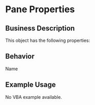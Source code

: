 # Pane Properties

## Business Description
This object has the following properties:

## Behavior
Name

## Example Usage
No VBA example available.